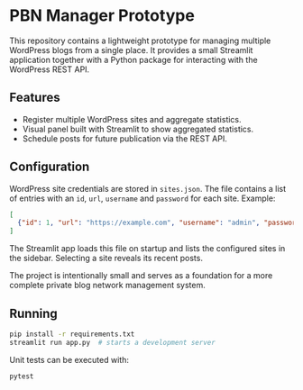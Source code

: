# PBN Manager Prototype

This repository contains a lightweight prototype for managing multiple
WordPress blogs from a single place.  It provides a small Streamlit
application together with a Python package for interacting with the
WordPress REST API.

## Features

- Register multiple WordPress sites and aggregate statistics.
- Visual panel built with Streamlit to show aggregated statistics.
- Schedule posts for future publication via the REST API.

## Configuration

WordPress site credentials are stored in `sites.json`. The file contains a
list of entries with an `id`, `url`, `username` and `password` for each
site. Example:

```json
[
  {"id": 1, "url": "https://example.com", "username": "admin", "password": "secret"}
]
```

The Streamlit app loads this file on startup and lists the configured sites
in the sidebar. Selecting a site reveals its recent posts.

The project is intentionally small and serves as a foundation for a more
complete private blog network management system.

## Running

```bash
pip install -r requirements.txt
streamlit run app.py  # starts a development server
```

Unit tests can be executed with:

```bash
pytest
```

